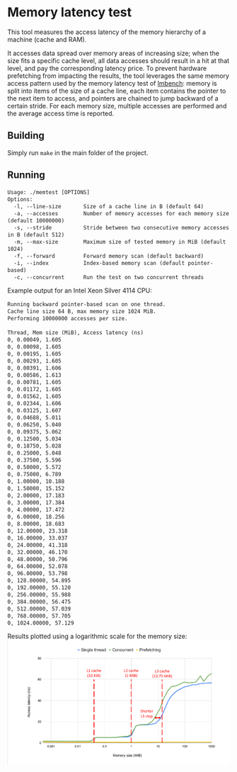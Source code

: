 # Memory latency test

This tool measures the access latency of the memory hierarchy of a machine (cache and RAM).

It accesses data spread over memory areas of increasing size; when the size fits a specific cache level, all data accesses should result in a hit at that level, and pay the corresponding latency price.
To prevent hardware prefetching from impacting the results, the tool leverages the same memory access pattern used by the memory latency test of [lmbench](https://lmbench.sourceforge.net/): memory is split into items of the size of a cache line, each item contains the pointer to the next item to access, and pointers are chained to jump backward of a certain stride.
For each memory size, multiple accesses are performed and the average access time is reported.

## Building
Simply run `make` in the main folder of the project.

## Running
```
Usage: ./memtest [OPTIONS]
Options:
  -l, --line-size       Size of a cache line in B (default 64)
  -a, --accesses        Number of memory accesses for each memory size (default 10000000)
  -s, --stride          Stride between two consecutive memory accesses in B (default 512)
  -m, --max-size        Maximum size of tested memory in MiB (default 1024)
  -f, --forward         Forward memory scan (default backward)
  -i, --index           Index-based memory scan (default pointer-based)
  -c, --concurrent      Run the test on two concurrent threads
```
Example output for an Intel Xeon Silver 4114 CPU:
```
Running backward pointer-based scan on one thread.
Cache line size 64 B, max memory size 1024 MiB.
Performing 10000000 accesses per size.

Thread, Mem size (MiB), Access latency (ns)
0, 0.00049, 1.605
0, 0.00098, 1.605
0, 0.00195, 1.605
0, 0.00293, 1.605
0, 0.00391, 1.606
0, 0.00586, 1.613
0, 0.00781, 1.605
0, 0.01172, 1.605
0, 0.01562, 1.605
0, 0.02344, 1.606
0, 0.03125, 1.607
0, 0.04688, 5.011
0, 0.06250, 5.040
0, 0.09375, 5.062
0, 0.12500, 5.034
0, 0.18750, 5.028
0, 0.25000, 5.048
0, 0.37500, 5.596
0, 0.50000, 5.572
0, 0.75000, 6.789
0, 1.00000, 10.188
0, 1.50000, 15.152
0, 2.00000, 17.183
0, 3.00000, 17.384
0, 4.00000, 17.472
0, 6.00000, 18.256
0, 8.00000, 18.683
0, 12.00000, 23.318
0, 16.00000, 33.037
0, 24.00000, 41.318
0, 32.00000, 46.170
0, 48.00000, 50.796
0, 64.00000, 52.078
0, 96.00000, 53.798
0, 128.00000, 54.895
0, 192.00000, 55.120
0, 256.00000, 55.988
0, 384.00000, 56.475
0, 512.00000, 57.039
0, 768.00000, 57.705
0, 1024.00000, 57.129
```
Results plotted using a logarithmic scale for the memory size:
![Memory latency plot](plot.png)